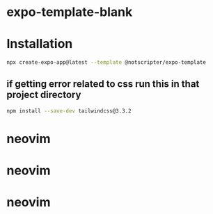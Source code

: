 # expo-template-blank

# Installation

```bash
npx create-expo-app@latest --template @notscripter/expo-template
```

## if getting error related to css run this in that project directory

```bash
npm install --save-dev tailwindcss@3.3.2
```
# neovim
# neovim
# neovim
